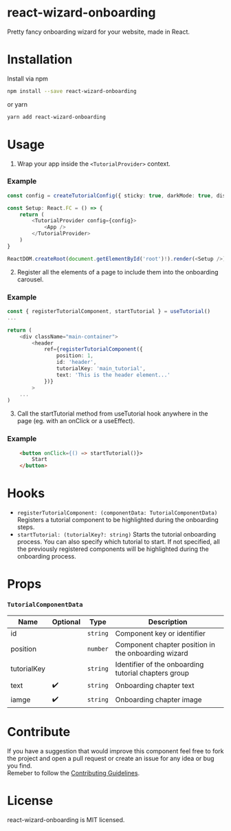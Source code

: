 # react-wizard-onboarding

Pretty fancy onboarding wizard for your website, made in React.

# Installation

Install via npm

```sh
npm install --save react-wizard-onboarding
```

or yarn

```sh
yarn add react-wizard-onboarding
```

# Usage

1. Wrap your app inside the `<TutorialProvider>` context.

### Example

```typescript
const config = createTutorialConfig({ sticky: true, darkMode: true, displayDots: true, hideArrowOnSticky: true })

const Setup: React.FC = () => {
    return (
        <TutorialProvider config={config}>
            <App />
        </TutorialProvider>
    )
}

ReactDOM.createRoot(document.getElementById('root')!).render(<Setup />)
```

2. Register all the elements of a page to include them into the onboarding carousel.

### Example

```typescript
const { registerTutorialComponent, startTutorial } = useTutorial()
...

return (
    <div className="main-container">
        <header
            ref={registerTutorialComponent({
                position: 1,
                id: 'header',
                tutorialKey: 'main_tutorial',
                text: 'This is the header element...'
            })}
        >
    ...
)
```

3. Call the startTutorial method from useTutorial hook anywhere in the page (eg. with an onClick or a useEffect).

### Example

```html
    <button onClick={() => startTutorial()}>
        Start
    </button>
```

# Hooks

-   `registerTutorialComponent: (componentData: TutorialComponentData)` Registers a tutorial component to be highlighted during the onboarding steps.
-   `startTutorial: (tutorialKey?: string)` Starts the tutorial onboarding process. You can also specify which tutorial to start. If not specified, all the previously registered components will be highlighted during the onboarding process.

# Props

### `TutorialComponentData`

| Name        | Optional | Type     | Description                                          |
| ----------- | -------- | -------- | ---------------------------------------------------- |
| id          |          | `string` | Component key or identifier                          |
| position    |          | `number` | Component chapter position in the onboarding wizard  |
| tutorialKey |          | `string` | Identifier of the onboarding tutorial chapters group |
| text        | ✔️       | `string` | Onboarding chapter text                              |
| iamge       | ✔️       | `string` | Onboarding chapter image                             |

# Contribute

If you have a suggestion that would improve this component feel free to fork the project and open a pull request or create an issue for any idea or bug you find.\
Remeber to follow the [Contributing Guidelines](https://github.com/ChrisUser/.github/blob/main/CONTRIBUTING.md).

# License

react-wizard-onboarding is MIT licensed.
